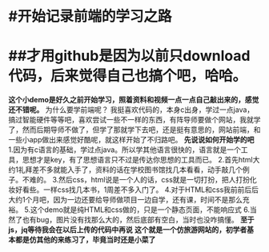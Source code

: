 #开始记录前端的学习之路
=======
##才用github是因为以前只download代码，后来觉得自己也搞个吧，哈哈。
=======

**这个小demo是好久之前开始学习，照着资料和视频一点一点自己敲出来的，感觉还不错呢。**
为什么要学前端呢？
我挺喜欢代码的，本身c出身，学过一点java，搞过智能硬件等等吧，喜欢尝试一些不一样的东西，有阵导师要做个网站，我就学了，然而后期导师不做了，但学了那就学下去吧，还是挺有意思的，网站前端，和一些小app做出来感觉好酷呢，就这样开始了不归路吧。
**先说说如何开始学的吧**
1.因为有c语言的基础，学过点java。所以学其他语言很快的，语言就是一个工具，思想才是key，有了思想语言只不过是传达你思想的工具而已。
2.首先html大约1礼拜差不多就能入手了，资料的话在学校图书馆找几本看看，动手敲几个例子。不难的。
3.然后css，html说是一个人的话，css就是一切打扮，把人打扮化妆好看些。一样css找几本书，1周差不多入门了。
4.对于HTML和css我前前后后大约1个月吧，因为一边还要给导师做项目一边自学，还有课，时间不是那么充裕。
5.这个demo就是纯HTML和css做的，只是一个静态页面，不能响应式
6.当然了也有bug，图片没有找那么大的，然后底部有空白，当时也没咋搞懂。
**至于js，jq等待我会在以后上传的代码中再说**
**这个就是一个仿旅游网站的，初学者基本都是仿其他的来练习了，毕竟当时还是小菜了**
